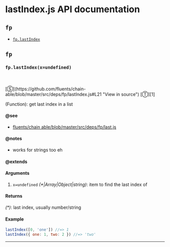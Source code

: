# lastIndex.js API documentation

<!-- div class="toc-container" -->

<!-- div -->

## `fp`
* <a href="#fp-prototype-lastIndex"  data-meta="lastIndex x undefined"  data-call="lastIndex x undefined"  data-category="Methods"  data-description="Function get last index in a list"  data-name="lastIndex"  data-member="fp"  data-see="href https github com fluents chain able blob master src deps fp last js label fluents chain able blob master src deps fp last js"  data-notes="works for strings too eh"  data-all="meta lastIndex x undefined call lastIndex x undefined category Methods description Function get last index in a list name lastIndex member fp see href https github com fluents chain able blob master src deps fp last js label fluents chain able blob master src deps fp last js notes works for strings too eh n todos klassProps" >`fp.lastIndex`</a>

<!-- /div -->

<!-- /div -->

<!-- div class="doc-container" -->

<!-- div -->

## `fp`

<!-- div -->

<h3 id="fp-prototype-lastIndex" data-member="fp" data-category="Methods" data-name="lastIndex"><code>fp.lastIndex(x=undefined)</code></h3>
<br>
<br>
[&#x24C8;](https://github.com/fluents/chain-able/blob/master/src/deps/fp/lastIndex.js#L21 "View in source") [&#x24C9;][1]

(Function): get last index in a list


#### @see 

* <a href="https://github.com/fluents/chain-able/blob/master/src/deps/fp/last.js" >fluents/chain able/blob/master/src/deps/fp/last.js</a>

#### @notes 

* works for strings too eh
 

#### @extends



#### Arguments
1. `x=undefined` *(&#42;|Array|Object|string)*: item to find the last index of

#### Returns
*(&#42;)*: last index, usually number/string

#### Example
```js
lastIndex([0, 'one']) //=> 1
lastIndex({ one: 1, two: 2 }) //=> 'two'

```
---

<!-- /div -->

<!-- /div -->

<!-- /div -->

 [1]: #fp "Jump back to the TOC."
